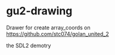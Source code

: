 # gu2-drawing
Drawer for create array_coords on 
https://github.com/stc074/golan_united_2

the SDL2 demotry
